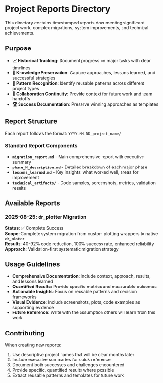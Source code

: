 # Project Reports Directory

This directory contains timestamped reports documenting significant project work, complex migrations, system improvements, and technical achievements.

## Purpose

- **📈 Historical Tracking**: Document progress on major tasks with clear timelines
- **🧠 Knowledge Preservation**: Capture approaches, lessons learned, and successful strategies  
- **🔄 Pattern Recognition**: Identify reusable patterns across different project types
- **🤝 Collaboration Continuity**: Provide context for future work and team handoffs
- **🏆 Success Documentation**: Preserve winning approaches as templates

## Report Structure

Each report follows the format: `YYYY-MM-DD_project_name/`

### Standard Report Components
- **`migration_report.md`** - Main comprehensive report with executive summary
- **`phase_N_description.md`** - Detailed breakdown of each major phase
- **`lessons_learned.md`** - Key insights, what worked well, areas for improvement
- **`technical_artifacts/`** - Code samples, screenshots, metrics, validation results

## Available Reports

### 2025-08-25: dr_plotter Migration
**Status**: ✅ Complete Success  
**Scope**: Complete system migration from custom plotting wrappers to native dr_plotter  
**Results**: 40-92% code reduction, 100% success rate, enhanced reliability  
**Approach**: Validation-first systematic migration strategy  

## Usage Guidelines

- **Comprehensive Documentation**: Include context, approach, results, and lessons learned
- **Quantified Results**: Provide specific metrics and measurable outcomes
- **Actionable Insights**: Focus on reusable patterns and decision frameworks
- **Visual Evidence**: Include screenshots, plots, code examples as supporting evidence
- **Future Reference**: Write with the assumption others will learn from this work

## Contributing

When creating new reports:
1. Use descriptive project names that will be clear months later
2. Include executive summaries for quick reference
3. Document both successes and challenges encountered
4. Provide specific, quantified results where possible
5. Extract reusable patterns and templates for future work